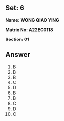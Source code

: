 ## Set: 6

**Name: WONG QIAO YING**

**Matrix No: A22EC0118**

**Section: 01**

## Answer
1. B
2. B
3. B
4. C
5. D
6. B
7. B
8. C
9. D
10. C
